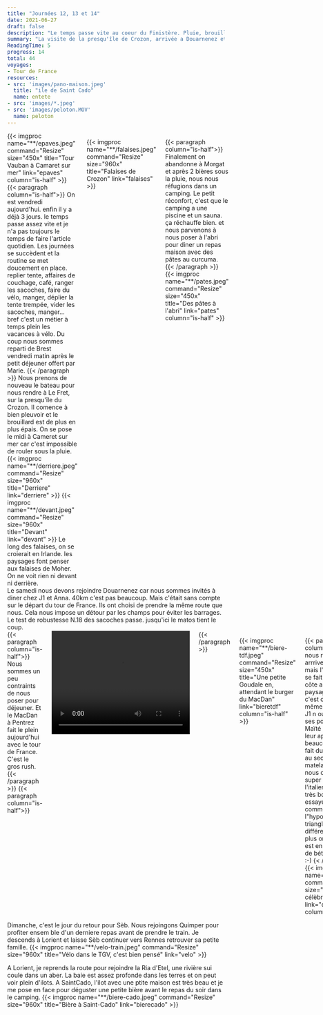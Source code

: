 ```yaml
---
title: "Journées 12, 13 et 14"
date: 2021-06-27
draft: false
description: "Le temps passe vite au coeur du Finistère. Pluie, brouillard et sale temps sur la côte."
summary: "La visite de la presqu'île de Crozon, arrivée a Douarnenez et d'autres perigrinations."
ReadingTime: 5
progress: 14
total: 44
voyages:
- Tour de France
resources:
- src: 'images/pano-maison.jpeg'
  title: "ile de Saint Cado"
  name: entete
- src: 'images/*.jpeg'
- src: 'images/peloton.MOV'
  name: peloton
---
```

<div class="columns is-multiline">
{{< imgproc name="**/epaves.jpeg" command="Resize" size="450x" title="Tour Vauban à Camaret sur mer" link="epaves" column="is-half" >}}
{{< paragraph column="is-half">}}
On est vendredi aujourd'hui. enfin il y a déjà 3 jours. le temps passe assez vite et je n'a pas toujours le temps de faire l'article quotidien. Les journées se succèdent et la routine se met doucement en place. replier tente, affaires de couchage, café, ranger les sacoches, faire du vélo, manger, déplier la tente trempée, vider les sacoches, manger... bref c'est un métier à temps plein les vacances à vélo. Du coup nous sommes reparti de Brest vendredi matin après le petit déjeuner offert par Marie.
{{< /paragraph >}}
Nous prenons de nouveau le bateau pour nous rendre à Le Fret, sur la presqu'île du Crozon. Il comence à bien pleuvoir et le brouillard est de plus en plus épais. On se pose le midi à Cameret sur mer car c'est impossible de rouler sous la pluie.
{{< imgproc name="**/derriere.jpeg" command="Resize" size="960x" title="Derriere" link="derriere" >}}
{{< imgproc name="**/devant.jpeg" command="Resize" size="960x" title="Devant" link="devant" >}}
Le long des falaises, on se croierait en Irlande. les paysages font penser aux falaises de Moher. On ne voit rien ni devant ni derrière.

{{< imgproc name="**/falaises.jpeg" command="Resize" size="960x" title="Falaises de Crozon" link="falaises" >}}

{{< paragraph column="is-half">}}
Finalement on abandonne à Morgat et après 2 bières sous la pluie, nous nous réfugions dans un camping. Le petit réconfort, c'est que le camping a une piscine et un sauna. ça réchauffe bien. et nous parvenons à nous poser à l'abri pour diner un repas maison avec des pâtes au curcuma.
{{< /paragraph >}}
{{< imgproc name="**/pates.jpeg" command="Resize" size="450x" title="Des pâtes à l'abri" link="pates" column="is-half" >}}
</div>
Le samedi nous devons rejoindre Douarnenez car nous sommes invités à diner chez J1 et Anna. 40km c'est pas beaucoup. Mais c'était sans compte sur le départ du tour de France. Ils ont choisi de prendre la même route que nous. Cela nous impose un détour par les champs pour éviter les barrages. Le test de robustesse N.18 des sacoches passe. jusqu'ici le matos tient le coup. 

<div class="columns is-multiline">
{{< paragraph column="is-half">}}
Nous sommes un peu contraints de nous poser pour déjeuner. Et le MacDan à Pentrez fait le plein aujourd'hui avec le tour de France. C'est le gros rush. 
{{< /paragraph >}}
{{< paragraph column="is-half">}}
    <video width="320" height="240" controls>
  <source src="/images/blog/2021/06/peloton.MOV" type="video/mp4">
</video>
{{< /paragraph >}}

{{< imgproc name="**/biere-tdf.jpeg" command="Resize" size="450x" title="Une petite Goudale en, attendant le burger du MacDan" link="bieretdf" column="is-half" >}}

{{< paragraph column="is-half">}}
Il nous reste 18km pour arrriver à Douarnenez. mais l'entrée de la ville se fait par une énorme côte assez longue. Le paysage est joli mais c'est chaud quand même. Enfin on arrive. J1 n ous installe chez ses potes Tristan et Maïté qui nous prêtent leur appartement. Merci beaucoup à eux.
{ ça fait du bien de dormir au sec sur un vrai matelas. J1 et Anna nous ont préparer un super repas de pâtes à l'italienne et on passeun très bonne soirée à essayer de comprendre comment calculer l"hypothénus d'un triangle avec une différence de pente de plus on moins 3%... J1 est en chantier chappe de béton en cemoment. :-) 
{< /paragraph >}}
{{< imgproc name="**/dessert.jpeg" command="Resize" size="450x" title="Le célèbre Kouign-amann" link="dessert" column="is-half" >}}
</div>
Dimanche, c'est le jour du retour pour Sèb. Nous rejoingons Quimper pour profiter ensem ble d'un derniere repas avant de prendre le train. Je descends à Lorient et laisse Sèb continuer vers Rennes retrouver sa petite famille.
{{< imgproc name="**/velo-train.jpeg" command="Resize" size="960x" title="Vélo dans le TGV, c'est bien pensé" link="velo" >}}

A Lorient, je reprends la route pour rejoindre la Ria d'Etel, une rivière sui coule dans un aber. La baie est assez profonde dans les terres et on peut voir plein d'ilots. A SaintCado, l'ilot avec une ptite maison est très beau et je me pose en face pour déguster une petite bière avant le repas du soir dans le camping.
{{< imgproc name="**/biere-cado.jpeg" command="Resize" size="960x" title="Bière à Saint-Cado" link="bierecado" >}}
